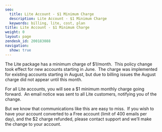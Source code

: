 ```yaml
---
seo:
  title: Lite Account - $1 Minimum Charge
  description: Lite Account - $1 Minimum Charge
  keywords: billing, lite, cost, plan
title: Lite Account - $1 Minimum Charge
weight: 0
layout: page
zendesk_id: 200183088
navigation:
  show: true
---
```


The Lite package has a minimum charge of $1/month. &nbsp;This policy change took effect for new accounts starting in June. &nbsp;The charge was implemented for existing accounts starting in August, but due to billing issues the August charge did not appear until this month.

For all Lite accounts, you will see a $1 minimum monthly charge going forward. &nbsp;An email notice was sent to all Lite customers, notifying you of the change. &nbsp;

But we know that communications like this are easy to miss. &nbsp;If you wish to have your account converted to a Free account (limit of 400 emails per day), and the $2 charge refunded, please contact support and we’ll make the change to your account.&nbsp;
